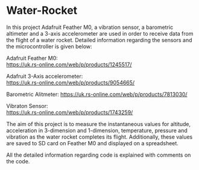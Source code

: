 # Water-Rocket
In this project Adafruit Feather M0, a vibration sensor, a barometric altimeter and a 3-axis accelerometer are used in order to receive data from the flight of a water rocket. Detailed information regarding the sensors and the microcontroller is given below:

Adafruit Feather M0:               
https://uk.rs-online.com/web/p/products/1245517/

Adafruit 3-Axis accelerometer:  
https://uk.rs-online.com/web/p/products/9054665/

Barometric Alitmeter:
https://uk.rs-online.com/web/p/products/7813030/

Vibraton Sensor:  
https://uk.rs-online.com/web/p/products/1743259/

The aim of this project is to measure the instantaneous values for altitude, acceleration in 3-dimension and 1-dimension, temperature, pressure and vibration as the water rocket completes its flight. Additionally, these values are saved to SD card on Feather M0 and displayed on a spreadsheet.

All the detailed information regarding code is explained with comments on the code.
